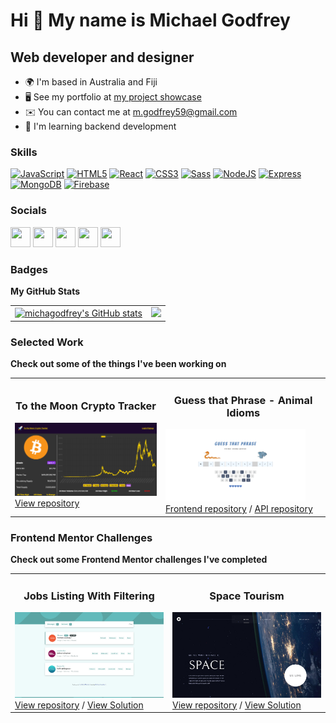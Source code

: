 Hi 👋 My name is Michael Godfrey
================================

Web developer and designer
--------------------------

*   🌍  I'm based in Australia and Fiji
*   🖥️  See my portfolio at [my project showcase](http://michagodfrey.github.io/)
*   ✉️  You can contact me at [m.godfrey59@gmail.com](mailto:m.godfrey59@gmail.com)
*   🧠  I'm learning backend development



### Skills
<p align="left">
    <a href="https://developer.mozilla.org/en-US/docs/Web/JavaScript" target="_blank" rel="noreferrer"><img src="https://raw.githubusercontent.com/danielcranney/readme-generator/main/public/icons/skills/javascript-colored.svg" width="36" height="36" alt="JavaScript" /></a>
    <a href="https://developer.mozilla.org/en-US/docs/Glossary/HTML5" target="_blank" rel="noreferrer"><img src="https://raw.githubusercontent.com/danielcranney/readme-generator/main/public/icons/skills/html5-colored.svg" width="36" height="36" alt="HTML5" /></a>
    <a href="https://reactjs.org/" target="_blank" rel="noreferrer"><img src="https://raw.githubusercontent.com/danielcranney/readme-generator/main/public/icons/skills/react-colored.svg" width="36" height="36" alt="React" /></a>
    <a href="https://www.w3.org/TR/CSS/#css" target="_blank" rel="noreferrer"><img src="https://raw.githubusercontent.com/danielcranney/readme-generator/main/public/icons/skills/css3-colored.svg" width="36" height="36" alt="CSS3" /></a>
    <a href="https://sass-lang.com/" target="_blank" rel="noreferrer"><img src="https://raw.githubusercontent.com/danielcranney/readme-generator/main/public/icons/skills/sass-colored.svg" width="36" height="36" alt="Sass" /></a>
    <a href="https://nodejs.org/en/" target="_blank" rel="noreferrer"><img src="https://raw.githubusercontent.com/danielcranney/readme-generator/main/public/icons/skills/nodejs-colored.svg" width="36" height="36" alt="NodeJS" /></a>
    <a href="https://expressjs.com/" target="_blank" rel="noreferrer"><img src="https://raw.githubusercontent.com/danielcranney/readme-generator/main/public/icons/skills/express-colored.svg" width="36" height="36" alt="Express" /></a>
    <a href="https://www.mongodb.com/" target="_blank" rel="noreferrer"><img src="https://raw.githubusercontent.com/danielcranney/readme-generator/main/public/icons/skills/mongodb-colored.svg" width="36" height="36" alt="MongoDB" /></a>
    <a href="https://firebase.google.com/" target="_blank" rel="noreferrer"><img src="https://raw.githubusercontent.com/danielcranney/readme-generator/main/public/icons/skills/firebase-colored.svg" width="36" height="36" alt="Firebase" /></a>
</p>


### Socials

<p align="left">
  <a href="https://codesandbox.io/u/michagodfrey" target="_blank" rel="noreferrer"><img src="https://raw.githubusercontent.com/danielcranney/readme-generator/main/public/icons/socials/codesandbox.svg" width="32" height="32" /></a> <a href="https://discord.com/users/MichaelGodfrey#3785" target="_blank" rel="noreferrer"><img src="https://raw.githubusercontent.com/danielcranney/readme-generator/main/public/icons/socials/discord.svg" width="32" height="32" /></a> <a href="https://www.github.com/michagodfrey" target="_blank" rel="noreferrer"><img src="https://raw.githubusercontent.com/danielcranney/readme-generator/main/public/icons/socials/github.svg" width="32" height="32" /></a> <a href="https://www.linkedin.com/in/michael-godfrey-82258bb3/" target="_blank" rel="noreferrer"><img src="https://raw.githubusercontent.com/danielcranney/readme-generator/main/public/icons/socials/linkedin.svg" width="32" height="32" /></a> <a href="https://www.twitter.com/Michael07865192" target="_blank" rel="noreferrer"><img src="https://raw.githubusercontent.com/danielcranney/readme-generator/main/public/icons/socials/twitter.svg" width="32" height="32" /></a>
</p>

### Badges

<b>My GitHub Stats</b>

<table>
  <tr>
    <td>
    <a href="http://www.github.com/michagodfrey">
      <img src="https://github-readme-stats.vercel.app/api?username=michagodfrey&show_icons=true&hide=prs,issues,contribs&count_private=true&title_color=0891b2&text_color=ffffff&icon_color=0891b2&bg_color=1c1917&hide_border=true&show_icons=true" alt="michagodfrey's GitHub stats" />
    </a>
    </td>
    <td>
    <a href="http://www.github.com/michagodfrey">
      <img src="https://github-readme-streak-stats.herokuapp.com/?user=michagodfrey&stroke=ffffff&background=1c1917&ring=0891b2&fire=0891b2&currStreakNum=ffffff&currStreakLabel=0891b2&sideNums=ffffff&sideLabels=ffffff&dates=ffffff&hide_border=true" />
    </a>
    </td>
  </tr>
</table>

### Selected Work

<b>Check out some of the things I've been working on</b>

<table>
<tr>
<td>
<h3 align="center">To the Moon Crypto Tracker</h3>
  <a href="https://mooncryptotracker.firebaseapp.com/">
    <img src="https://github.com/michagodfrey/michagodfrey.github.io/blob/master/images/crypto-tracker.png?raw=true" alt="cryto tracker app" />
  </a>
  <a href="https://github.com/michagodfrey/crypto-tracker">View repository</a>
</td>

<td>
<h3 align="center">Guess that Phrase - Animal Idioms</h3>
  <a href="https://michagodfrey.github.io/phrase-guessing-game/">
    <img src="https://github.com/michagodfrey/michagodfrey.github.io/blob/master/images/phrase-api.png?raw=true" alt="cryto tracker app" width="90%"/>
  </a>
  <a href="https://github.com/michagodfrey/phrase-guessing-game">Frontend repository</a> /
  <a href="https://github.com/michagodfrey/phrase-api-firebase">API repository</a>
</td>
</tr>
</table>

### Frontend Mentor Challenges

<b>Check out some Frontend Mentor challenges I've completed</b>

<table>
<tr>
<td>
<h3 align="center">Jobs Listing With Filtering</h3>
  <a href="https://michagodfrey.github.io/job-listings/">
    <img src="https://github.com/michagodfrey/michagodfrey.github.io/blob/master/images/jobs-listing1.jpg?raw=true" alt="jobs listing" />
  </a>
  <a href="https://github.com/michagodfrey/job-listings/tree/main">View repository</a> /
  <a href="https://www.frontendmentor.io/solutions/jobs-listing-with-filtering-built-with-react-LMccYL0ca">View Solution</a>
</td>

<td>
<h3 align="center">Space Tourism</h3>
  <a href="https://michagodfrey.github.io/space/">
    <img src="https://github.com/michagodfrey/michagodfrey.github.io/blob/master/images/space.jpg?raw=true" alt="space tourism" />
  </a>
  <a href="https://github.com/michagodfrey/space">View repository</a> /
  <a href="https://www.frontendmentor.io/solutions/space-tourism-website-built-with-react-and-sassscss-sijuaf2q55">View Solution</a>
</td>
</tr>
</table>
